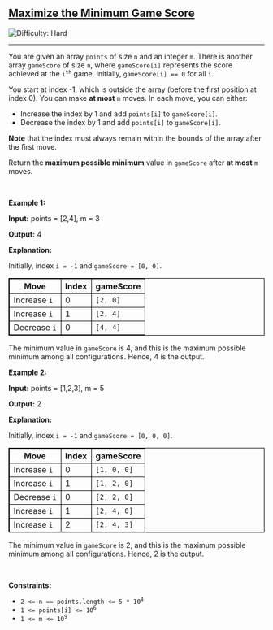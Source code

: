 <h2><a href="https://leetcode.com/problems/maximize-the-minimum-game-score">Maximize the Minimum Game Score</a></h2> <img src='https://img.shields.io/badge/Difficulty-Hard-red' alt='Difficulty: Hard' /><hr><p>You are given an array <code>points</code> of size <code>n</code> and an integer <code>m</code>. There is another array <code>gameScore</code> of size <code>n</code>, where <code>gameScore[i]</code> represents the score achieved at the <code>i<sup>th</sup></code> game. Initially, <code>gameScore[i] == 0</code> for all <code>i</code>.</p>

<p>You start at index -1, which is outside the array (before the first position at index 0). You can make <strong>at most</strong> <code>m</code> moves. In each move, you can either:</p>

<ul>
	<li>Increase the index by 1 and add <code>points[i]</code> to <code>gameScore[i]</code>.</li>
	<li>Decrease the index by 1 and add <code>points[i]</code> to <code>gameScore[i]</code>.</li>
</ul>

<p><strong>Note</strong> that the index must always remain within the bounds of the array after the first move.</p>

<p>Return the <strong>maximum possible minimum</strong> value in <code>gameScore</code> after <strong>at most</strong> <code>m</code> moves.</p>

<p>&nbsp;</p>
<p><strong class="example">Example 1:</strong></p>

<div class="example-block">
<p><strong>Input:</strong> <span class="example-io">points = [2,4], m = 3</span></p>

<p><strong>Output:</strong> <span class="example-io">4</span></p>

<p><strong>Explanation:</strong></p>

<p>Initially, index <code>i = -1</code> and <code>gameScore = [0, 0]</code>.</p>

<table style="border: 1px solid black;">
	<thead>
		<tr>
			<th style="border: 1px solid black;">Move</th>
			<th style="border: 1px solid black;">Index</th>
			<th style="border: 1px solid black;">gameScore</th>
		</tr>
	</thead>
	<tbody>
		<tr>
			<td style="border: 1px solid black;">Increase <code>i</code></td>
			<td style="border: 1px solid black;">0</td>
			<td style="border: 1px solid black;"><code>[2, 0]</code></td>
		</tr>
		<tr>
			<td style="border: 1px solid black;">Increase <code>i</code></td>
			<td style="border: 1px solid black;">1</td>
			<td style="border: 1px solid black;"><code>[2, 4]</code></td>
		</tr>
		<tr>
			<td style="border: 1px solid black;">Decrease <code>i</code></td>
			<td style="border: 1px solid black;">0</td>
			<td style="border: 1px solid black;"><code>[4, 4]</code></td>
		</tr>
	</tbody>
</table>

<p>The minimum value in <code>gameScore</code> is 4, and this is the maximum possible minimum among all configurations. Hence, 4 is the output.</p>
</div>

<p><strong class="example">Example 2:</strong></p>

<div class="example-block">
<p><strong>Input:</strong> <span class="example-io">points = [1,2,3], m = 5</span></p>

<p><strong>Output:</strong> <span class="example-io">2</span></p>

<p><strong>Explanation:</strong></p>

<p>Initially, index <code>i = -1</code> and <code>gameScore = [0, 0, 0]</code>.</p>

<table style="border: 1px solid black;">
	<thead>
		<tr>
			<th style="border: 1px solid black;">Move</th>
			<th style="border: 1px solid black;">Index</th>
			<th style="border: 1px solid black;">gameScore</th>
		</tr>
	</thead>
	<tbody>
		<tr>
			<td style="border: 1px solid black;">Increase <code>i</code></td>
			<td style="border: 1px solid black;">0</td>
			<td style="border: 1px solid black;"><code>[1, 0, 0]</code></td>
		</tr>
		<tr>
			<td style="border: 1px solid black;">Increase <code>i</code></td>
			<td style="border: 1px solid black;">1</td>
			<td style="border: 1px solid black;"><code>[1, 2, 0]</code></td>
		</tr>
		<tr>
			<td style="border: 1px solid black;">Decrease <code>i</code></td>
			<td style="border: 1px solid black;">0</td>
			<td style="border: 1px solid black;"><code>[2, 2, 0]</code></td>
		</tr>
		<tr>
			<td style="border: 1px solid black;">Increase <code>i</code></td>
			<td style="border: 1px solid black;">1</td>
			<td style="border: 1px solid black;"><code>[2, 4, 0]</code></td>
		</tr>
		<tr>
			<td style="border: 1px solid black;">Increase <code>i</code></td>
			<td style="border: 1px solid black;">2</td>
			<td style="border: 1px solid black;"><code>[2, 4, 3]</code></td>
		</tr>
	</tbody>
</table>

<p>The minimum value in <code>gameScore</code> is 2, and this is the maximum possible minimum among all configurations. Hence, 2 is the output.</p>
</div>

<p>&nbsp;</p>
<p><strong>Constraints:</strong></p>

<ul>
	<li><code>2 &lt;= n == points.length &lt;= 5 * 10<sup>4</sup></code></li>
	<li><code>1 &lt;= points[i] &lt;= 10<sup>6</sup></code></li>
	<li><code>1 &lt;= m &lt;= 10<sup>9</sup></code></li>
</ul>
